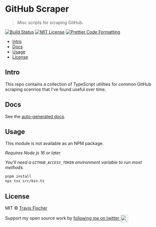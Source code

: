 # GitHub Scraper <!-- omit in toc -->

> Misc scripts for scraping GitHub.

[![Build Status](https://github.com/transitive-bullshit/github-scraper/actions/workflows/test.yml/badge.svg)](https://github.com/transitive-bullshit/github-scraper/actions/workflows/test.yml) [![MIT License](https://img.shields.io/badge/license-MIT-blue)](https://github.com/transitive-bullshit/github-scraper/blob/main/license) [![Prettier Code Formatting](https://img.shields.io/badge/code_style-prettier-brightgreen.svg)](https://prettier.io)

- [Intro](#intro)
- [Docs](#docs)
- [Usage](#usage)
- [License](#license)

## Intro

This repo contains a collection of TypeScript utilities for common GitHub scraping scenrios that I've found useful over time.

## Docs

See the [auto-generated docs](./docs/modules.md).

## Usage

This module is not available as an NPM package.

_Requires Node.js 16 or later._

_You'll need a `GITHUB_ACCESS_TOKEN` environment variable to run most methods._

```bash
pnpm install
npx tsx src/bin.ts
```

## License

MIT © [Travis Fischer](https://transitivebullsh.it)

Support my open source work by <a href="https://twitter.com/transitive_bs">following me on twitter <img src="https://storage.googleapis.com/saasify-assets/twitter-logo.svg" alt="twitter" height="24px" align="center"></a>

